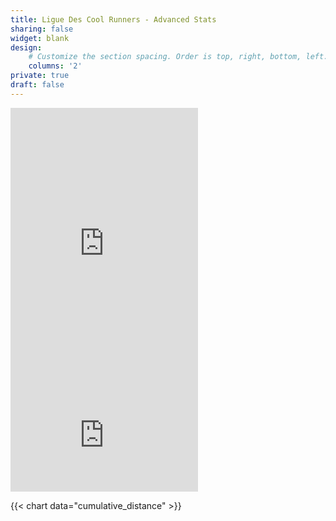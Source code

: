 ```yaml
---
title: Ligue Des Cool Runners - Advanced Stats
sharing: false
widget: blank
design:
    # Customize the section spacing. Order is top, right, bottom, left.
    columns: '2'
private: true
draft: false
---
```


<iframe allowtransparency frameborder='0' height='454' scrolling='no' src='https://www.strava.com/clubs/893517/latest-rides/77b096b555e16ddfff3ef6b4578be789c2186bb4?show_rides=true' width='300'></iframe>

<iframe allowtransparency frameborder='0' height='160' scrolling='no' src='https://www.strava.com/clubs/893517/latest-rides/77b096b555e16ddfff3ef6b4578be789c2186bb4?show_rides=false' width='300'></iframe>

{{< chart data="cumulative_distance" >}}

